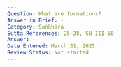```yaml
---
Question: What are formations?
Answer in Brief: -
Category: Saṅkhāra
Sutta References: 25-28, SN III 60
Answer: -
Date Entered: March 31, 2025
Review Status: Not started
---
```

